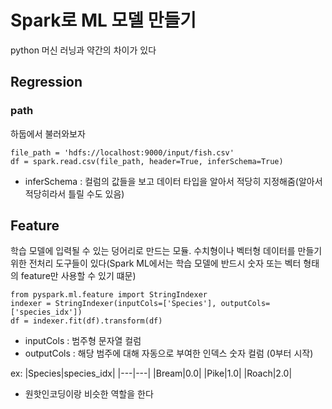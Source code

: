 # Spark로 ML 모델 만들기
python 머신 러닝과 약간의 차이가 있다

## Regression
### path
하둡에서 불러와보자
```
file_path = 'hdfs://localhost:9000/input/fish.csv'
df = spark.read.csv(file_path, header=True, inferSchema=True)
```
- inferSchema :  컬럼의 값들을 보고 데이터 타입을 알아서 적당히 지정해줌(알아서 적당히라서 틀릴 수도 있음)

## Feature
학습 모델에 입력될 수 있는 덩어리로 만드는 모듈. 수치형이나 벡터형 데이터를 만들기 위한 전처리 도구들이 있다(Spark ML에서는 학습 모델에 반드시 숫자 또는 벡터 형태의 feature만 사용할 수 있기 떄문)
```
from pyspark.ml.feature import StringIndexer
indexer = StringIndexer(inputCols=['Species'], outputCols=['species_idx'])
df = indexer.fit(df).transform(df)
```
- inputCols : 범주형 문자열 컬럼
- outputCols : 해당 범주에 대해 자동으로 부여한 인덱스 숫자 컬럼 (0부터 시작)

ex:
|Species|species_idx|
|---|---|
|Bream|0.0|
|Pike|1.0|
|Roach|2.0|
- 원핫인코딩이랑 비슷한 역할을 한다